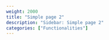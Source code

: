 ```yaml
---
weight: 2000
title: "Simple page 2"
description: "Sidebar: Simple page 2"
categories: ["Functionalities"]
---
```


